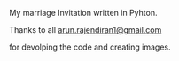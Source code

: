 My marriage Invitation written in Pyhton.

Thanks to all  <arun.rajendiran1@gmail.com>

for devolping the code and creating images.
